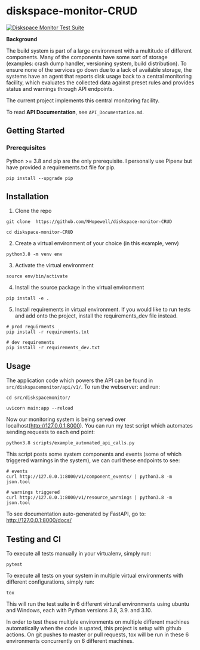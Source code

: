 # diskspace-monitor-CRUD

[![Diskspace Monitor Test Suite](https://github.com/NHopewell/diskspace-monitor-CRUD/actions/workflows/tests.yml/badge.svg)](https://github.com/NHopewell/diskspace-monitor-CRUD/actions/workflows/tests.yml)

**Background**

The build system is part of a large environment with a multitude of different components. Many of the components have some sort of storage (examples: crash dump handler, versioning system, build distribution). To ensure none of the services go down due to a lack of available storage, the systems have an agent that reports disk usage back to a central monitoring facility, which evaluates the collected data against preset rules and provides status and warnings through API endpoints.

The current project implements this central monitoring facility.

To read **API Documentation**, see `API_Documentation.md`.

## Getting Started

### Prerequisites

Python >= 3.8 and pip are the only prerequisite. I personally use Pipenv but have provided a requirements.txt file for pip.

```
pip install --upgrade pip
```

## Installation

1. Clone the repo

```
git clone  https://github.com/NHopewell/diskspace-monitor-CRUD

cd diskspace-monitor-CRUD
```

2. Create a virtual environment of your choice (in this example, venv)

```
python3.8 -m venv env
```

3. Activate the virtual environment

```
source env/bin/activate
```

4. Install the source package in the virtual environment

```
pip install -e .
```

5. Install requirements in virtual environment. If you would like to
   run tests and add onto the project, install the requirements_dev file instead.

```
# prod requirments
pip install -r requirements.txt

# dev requirements
pip install -r requirements_dev.txt
```

## Usage

The application code which powers the API can be found in `src/diskspacemonitor/api/v1/`. To run the webserver:
and run:

```
cd src/diskspacemonitor/

uvicorn main:app --reload
```

Now our monitoring system is being served over localhost(http://127.0.0.1:8000). You can run my test script which automates sending requests to each end point:

```
python3.8 scripts/example_automated_api_calls.py
```

This script posts some system components and events (some of which triggered warnings in the system), we can curl these endpoints to see:

```
# events
curl http://127.0.0.1:8000/v1/component_events/ | python3.8 -m json.tool

# warnings triggered
curl http://127.0.0.1:8000/v1/resource_warnings | python3.8 -m json.tool
```

To see documentation auto-generated by FastAPI, go to: http://127.0.0.1:8000/docs/

## Testing and CI

To execute all tests manually in your virtualenv, simply run:

```
pytest
```

To execute all tests on your system in multiple virtual environments with different configurations, simply run:

```
tox
```

This will run the test suite in 6 different virtural environments using ubuntu and Windows, each with Python versions 3.8, 3.9. and 3.10.

In order to test these multiple environments on multiple different machines automatically when the code is upated, this project is setup with github actions. On git pushes to master or pull requests, tox will be run in these 6 environments concurrently on 6 different machines.
